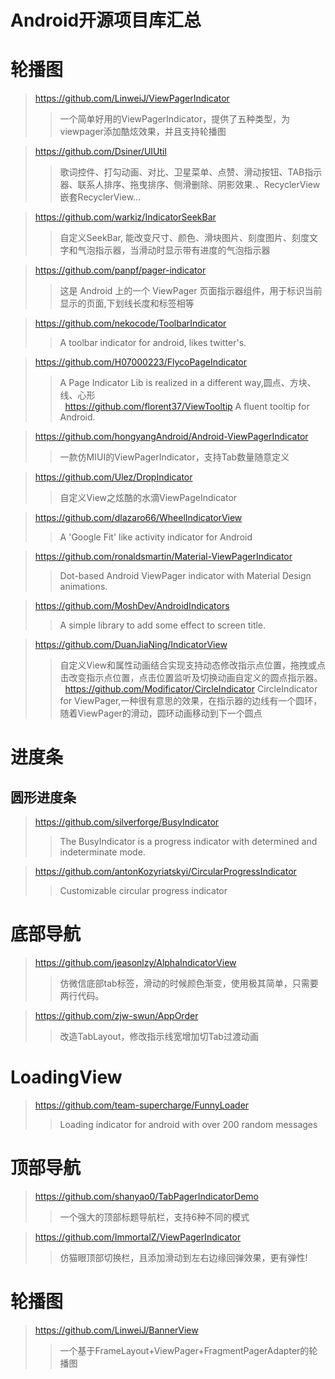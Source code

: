 Android开源项目库汇总
===

# 轮播图

  >https://github.com/LinweiJ/ViewPagerIndicator 
  >>一个简单好用的ViewPagerIndicator，提供了五种类型，为viewpager添加酷炫效果，并且支持轮播图</br>
  
  >https://github.com/Dsiner/UIUtil   
  >>歌词控件、打勾动画、对比、卫星菜单、点赞、滑动按钮、TAB指示器、联系人排序、拖曳排序、侧滑删除、阴影效果.、RecyclerView嵌套RecyclerView…</br>
  
  >https://github.com/warkiz/IndicatorSeekBar 
  >>自定义SeekBar, 能改变尺寸、颜色、滑块图片、刻度图片、刻度文字和气泡指示器，当滑动时显示带有进度的气泡指示器</br>
  
  >https://github.com/panpf/pager-indicator  
  >>这是 Android 上的一个 ViewPager 页面指示器组件，用于标识当前显示的页面,下划线长度和标签相等</br>
  
  >https://github.com/nekocode/ToolbarIndicator 
  >>A toolbar indicator for android, likes twitter's.</br>
  
  >https://github.com/H07000223/FlycoPageIndicator 
  >>A Page Indicator Lib is realized in a different way,圆点、方块、线、心形</br>
  
  >https://github.com/florent37/ViewTooltip 
  >>A fluent tooltip for Android.</br>
  
  >https://github.com/hongyangAndroid/Android-ViewPagerIndicator  
  >>一款仿MIUI的ViewPagerIndicator，支持Tab数量随意定义</br>
  
  >https://github.com/Ulez/DropIndicator  
  >>自定义View之炫酷的水滴ViewPageIndicator</br>
  
  >https://github.com/dlazaro66/WheelIndicatorView  
  >>A 'Google Fit' like activity indicator for Android</br>
  
  >https://github.com/ronaldsmartin/Material-ViewPagerIndicator 
  >>Dot-based Android ViewPager indicator with Material Design animations.<br>
  
  >https://github.com/MoshDev/AndroidIndicators 
  >>A simple library to add some effect to screen title.</br>
  
  >https://github.com/DuanJiaNing/IndicatorView 
  >>自定义View和属性动画结合实现支持动态修改指示点位置，拖拽或点击改变指示点位置，点击位置监听及切换动画自定义的圆点指示器。</br>
  
  >https://github.com/Modificator/CircleIndicator 
  >>CircleIndicator for ViewPager,一种很有意思的效果，在指示器的边线有一个圆环，随着ViewPager的滑动，圆环动画移动到下一个圆点</br>
  
# 进度条
## 圆形进度条

  >https://github.com/silverforge/BusyIndicator 
  >>The BusyIndicator is a progress indicator with determined and indeterminate mode.
  
  >https://github.com/antonKozyriatskyi/CircularProgressIndicator 
  >>Customizable circular progress indicator</br>
  
  
# 底部导航
  
  >https://github.com/jeasonlzy/AlphaIndicatorView  
  >>仿微信底部tab标签，滑动的时候颜色渐变，使用极其简单，只需要两行代码。</br>
  
  >https://github.com/zjw-swun/AppOrder 
  >>改造TabLayout，修改指示线宽增加切Tab过渡动画</br>
  
  
# LoadingView

  >https://github.com/team-supercharge/FunnyLoader  
  >>Loading indicator for android with over 200 random messages</br>
  
  
# 顶部导航
  
  >https://github.com/shanyao0/TabPagerIndicatorDemo  
  >>一个强大的顶部标题导航栏，支持6种不同的模式</br>
  
  >https://github.com/ImmortalZ/ViewPagerIndicator  
  >>仿猫眼顶部切换栏，且添加滑动到左右边缘回弹效果，更有弹性!</br>
  
  
# 轮播图
  
  >https://github.com/LinweiJ/BannerView  
  >>一个基于FrameLayout+ViewPager+FragmentPagerAdapter的轮播图</br>
